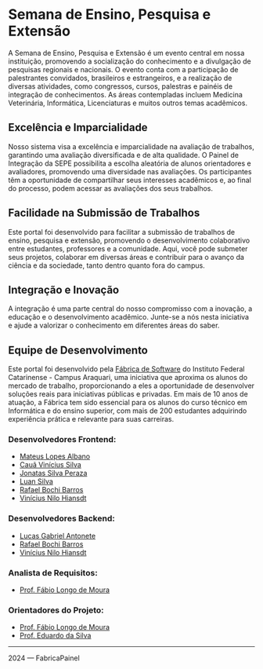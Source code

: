 # Semana de Ensino, Pesquisa e Extensão

A Semana de Ensino, Pesquisa e Extensão é um evento central em nossa instituição, promovendo a socialização do conhecimento e a divulgação de pesquisas regionais e nacionais. O evento conta com a participação de palestrantes convidados, brasileiros e estrangeiros, e a realização de diversas atividades, como congressos, cursos, palestras e painéis de integração de conhecimentos. As áreas contempladas incluem Medicina Veterinária, Informática, Licenciaturas e muitos outros temas acadêmicos.

## Excelência e Imparcialidade

Nosso sistema visa a excelência e imparcialidade na avaliação de trabalhos, garantindo uma avaliação diversificada e de alta qualidade. O Painel de Integração da SEPE possibilita a escolha aleatória de alunos orientadores e avaliadores, promovendo uma diversidade nas avaliações. Os participantes têm a oportunidade de compartilhar seus interesses acadêmicos e, ao final do processo, podem acessar as avaliações dos seus trabalhos.

## Facilidade na Submissão de Trabalhos

Este portal foi desenvolvido para facilitar a submissão de trabalhos de ensino, pesquisa e extensão, promovendo o desenvolvimento colaborativo entre estudantes, professores e a comunidade. Aqui, você pode submeter seus projetos, colaborar em diversas áreas e contribuir para o avanço da ciência e da sociedade, tanto dentro quanto fora do campus.

## Integração e Inovação

A integração é uma parte central do nosso compromisso com a inovação, a educação e o desenvolvimento acadêmico. Junte-se a nós nesta iniciativa e ajude a valorizar o conhecimento em diferentes áreas do saber.

## Equipe de Desenvolvimento

Este portal foi desenvolvido pela [Fábrica de Software](https://github.com/fabricadesoftware-ifc) do Instituto Federal Catarinense - Campus Araquari, uma iniciativa que aproxima os alunos do mercado de trabalho, proporcionando a eles a oportunidade de desenvolver soluções reais para iniciativas públicas e privadas. Em mais de 10 anos de atuação, a Fábrica tem sido essencial para os alunos do curso técnico em Informática e do ensino superior, com mais de 200 estudantes adquirindo experiência prática e relevante para suas carreiras.

### Desenvolvedores Frontend:
- [Mateus Lopes Albano](https://github.com/mateus-lopes)
- [Cauã Vinícius Silva](https://github.com/Caussz)
- [Jonatas Silva Peraza](https://github.com/jonatasperaza)
- [Luan Silva](https://github.com/luansilva25)
- [Rafael Bochi Barros](https://github.com/RafaelBochi)
- [Vinícius Nilo Hiansdt](https://github.com/Hiansdt)

### Desenvolvedores Backend:
- [Lucas Gabriel Antonete](https://github.com/LucasGabrielAntonete)
- [Rafael Bochi Barros](https://github.com/RafaelBochi)
- [Vinícius Nilo Hiansdt](https://github.com/Hiansdt)

### Analista de Requisitos:
- [Prof. Fábio Longo de Moura](https://github.com/ldmfabio)

### Orientadores do Projeto:
- [Prof. Fábio Longo de Moura](https://github.com/ldmfabio)
- [Prof. Eduardo da Silva](https://github.com/eduardo-da-silva)

---

2024 — FabricaPainel
